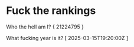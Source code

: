 # Fuck the rankings

Who the hell am I?
{ 21224795 }

What fucking year is it?
[ 2025-03-15T19:20:00Z ]
